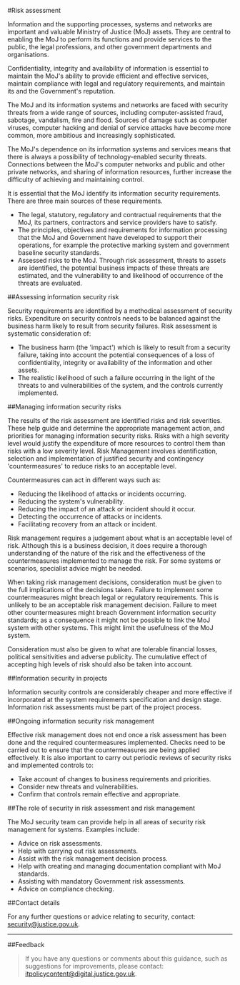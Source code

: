 #Risk assessment

Information and the supporting processes, systems and networks are important and valuable Ministry of Justice (MoJ) assets. They are central to enabling the MoJ to perform its functions and provide services to the public, the legal professions, and other government departments and organisations.

Confidentiality, integrity and availability of information is essential to maintain the MoJ's ability to provide efficient and effective services, maintain compliance with legal and regulatory requirements, and maintain its and the Government's reputation.

The MoJ and its information systems and networks are faced with security threats from a wide range of sources, including computer-assisted fraud, sabotage, vandalism, fire and flood. Sources of damage such as computer viruses, computer hacking and denial of service attacks have become more common, more ambitious and increasingly sophisticated.

The MoJ's dependence on its information systems and services means that there is always a possibility of technology-enabled security threats. Connections between the MoJ's computer networks and public and other private networks, and sharing of information resources, further increase the difficulty of achieving and maintaining control.

It is essential that the MoJ identify its information security requirements. There are three main sources of these requirements.

* The legal, statutory, regulatory and contractual requirements that the MoJ, its partners, contractors and service providers have to satisfy.
* The principles, objectives and requirements for information processing that the MoJ and Government have developed to support their operations, for example the protective marking system and government baseline security standards.
* Assessed risks to the MoJ. Through risk assessment, threats to assets are identified, the potential business impacts of these threats are estimated, and the vulnerability to and likelihood of occurrence of the threats are evaluated.

##Assessing information security risk

Security requirements are identified by a methodical assessment of security risks. Expenditure on security controls needs to be balanced against the business harm likely to result from security failures. Risk assessment is systematic consideration of:

* The business harm (the 'impact') which is likely to result from a security failure, taking into account the potential consequences of a loss of confidentiality, integrity or availability of the information and other assets.
* The realistic likelihood of such a failure occurring in the light of the threats to and vulnerabilities of the system, and the controls currently implemented.

##Managing information security risks

The results of the risk assessment are identified risks and risk severities. These help guide and determine the appropriate management action, and priorities for managing information security risks. Risks with a high severity level would justify the expenditure of more resources to control them than risks with a low severity level. Risk Management involves identification, selection and implementation of justified security and contingency 'countermeasures' to reduce risks to an acceptable level.

Countermeasures can act in different ways such as:

* Reducing the likelihood of attacks or incidents occurring.
* Reducing the system's vulnerability.
* Reducing the impact of an attack or incident should it occur.
* Detecting the occurrence of attacks or incidents.
* Facilitating recovery from an attack or incident.

Risk management requires a judgement about what is an acceptable level of risk. Although this is a business decision, it does require a thorough understanding of the nature of the risk and the effectiveness of the countermeasures implemented to manage the risk. For some systems or scenarios, specialist advice might be needed.

When taking risk management decisions, consideration must be given to the full implications of the decisions taken. Failure to implement some countermeasures might breach legal or regulatory requirements. This is unlikely to be an acceptable risk management decision. Failure to meet other countermeasures might breach Government information security standards; as a consequence it might not be possible to link the MoJ system with other systems. This might limit the usefulness of the MoJ system.

Consideration must also be given to what are tolerable financial losses, political sensitivities and adverse publicity. The cumulative effect of accepting high levels of risk should also be taken into account.

##Information security in projects

Information security controls are considerably cheaper and more effective if incorporated at the system requirements specification and design stage. Information risk assessments must be part of the project process.

##Ongoing information security risk management

Effective risk management does not end once a risk assessment has been done and the required countermeasures implemented. Checks need to be carried out to ensure that the countermeasures are being applied effectively. It is also important to carry out periodic reviews of security risks and implemented controls to:

* Take account of changes to business requirements and priorities.
* Consider new threats and vulnerabilities.
* Confirm that controls remain effective and appropriate.

##The role of security in risk assessment and risk management

The MoJ security team can provide help in all areas of security risk management for systems. Examples include:

* Advice on risk assessments.
* Help with carrying out risk assessments.
* Assist with the risk management decision process.
* Help with creating and managing documentation compliant with MoJ standards.
* Assisting with mandatory Government risk assessments.
* Advice on compliance checking.

##Contact details

For any further questions or advice relating to security, contact: [security@justice.gov.uk](mailto:security@justice.gov.uk).

---

##Feedback

> If you have any questions or comments about this guidance, such as suggestions for improvements, please contact: [itpolicycontent@digital.justice.gov.uk](mailto:itpolicycontent@digital.justice.gov.uk).


